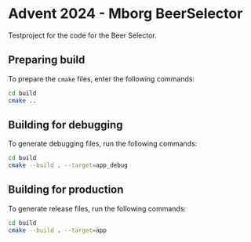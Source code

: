 # Advent 2024 - Mborg BeerSelector

Testproject for the code for the Beer Selector.

## Preparing build

To prepare the `cmake` files, enter the following commands:

```bash
cd build
cmake ..
```

## Building for debugging

To generate debugging files, run the following commands:

```bash
cd build
cmake --build . --target=app_debug
```

## Building for production

To generate release files, run the following commands:

```bash
cd build
cmake --build . --target=app
```